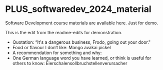 # PLUS_softwaredev_2024_material
Software Development course materials are available here.
Just for demo.

This is the edit from the readme-edits for demonstration.


- Quotation: “It's a dangerous business, Frodo, going out your door."
- Food or flavour I don‘t like: Mango avakai pickel
- A recommendation for something and why: 
- One German language word you have learned, or think is useful for others to know: Eierschalensollbruchstellenverursacher
